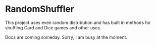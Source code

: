 # RandomShuffler
This project uses even random distribution and has built in methods for shuffling Card and Dice games and other uses.

Docs are coming someday. Sorry, I am busy at the moment.
